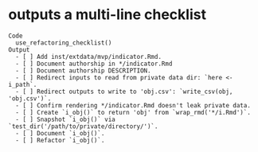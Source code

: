 # outputs a multi-line checklist

    Code
      use_refactoring_checklist()
    Output
      - [ ] Add inst/extdata/mvp/indicator.Rmd.
      - [ ] Document authorship in */indicator.Rmd
      - [ ] Document authorship DESCRIPTION.
      - [ ] Redirect inputs to read from private data dir: `here <- i_path`.
      - [ ] Redirect outputs to write to 'obj.csv': `write_csv(obj, 'obj.csv')`.
      - [ ] Confirm rendering */indicator.Rmd doesn't leak private data.
      - [ ] Create `i_obj()` to return 'obj' from `wrap_rmd('*/i.Rmd')`.
      - [ ] Snapshot `i_obj()` via `test_dir('/path/to/private/directory/')`.
      - [ ] Document `i_obj()`.
      - [ ] Refactor `i_obj()`.

